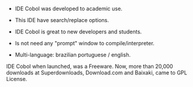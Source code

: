   * IDE Cobol was developed to academic use.

  * This IDE have search/replace options.
  * IDE Cobol is great to new developers and students.
  * Is not need any "prompt" window to compile/interpreter.
  * Multi-language: brazilian portuguese / english.

IDE Cobol when launched, was a Freeware. Now, more than 20,000 downloads at Superdownloads, Download.com and Baixaki, came to GPL License.